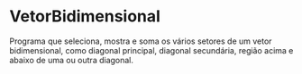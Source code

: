 # VetorBidimensional
Programa que seleciona, mostra e soma os vários setores de um vetor bidimensional, como diagonal principal, diagonal secundária, região acima e abaixo de uma ou outra diagonal.
